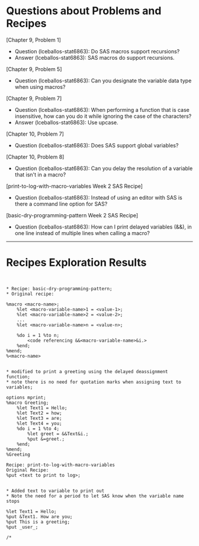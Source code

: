 
# Questions about Problems and Recipes



[Chapter 9, Problem 1]

* Question (lceballos-stat6863): Do SAS macros support recursions?
* Answer (lceballos-stat6863): SAS macros do support recursions.



[Chapter 9, Problem 5]

* Question (lceballos-stat6863): Can you designate the variable data type when using macros?



[Chapter 9, Problem 7]

* Question (lceballos-stat6863): When performing a function that is case insensitive, how can you do it while ignoring the case of the characters?
* Answer (lceballos-stat6863): Use upcase.



[Chapter 10, Problem 7]

* Question (lceballos-stat6863): Does SAS support global variables?



[Chapter 10, Problem 8]

* Question (lceballos-stat6863): Can you delay the resolution of a variable that isn't in a macro?



[print-to-log-with-macro-variables Week 2 SAS Recipe]

* Question (lceballos-stat6863): Instead of using an editor with SAS is there a command line option for SAS?



[basic-dry-programming-pattern Week 2 SAS Recipe]

* Question (lceballos-stat6863): How can I print delayed variables (&&), in one line instead of multiple lines when calling a macro?



***



# Recipes Exploration Results



```


* Recipe: basic-dry-programming-pattern;
* Original recipe: 

%macro <macro-name>;
    %let <macro-variable-name>1 = <value-1>;
    %let <macro-variable-name>2 = <value-2>;
    ...
    %let <macro-variable-name>n = <value-n>;

    %do i = 1 %to n;
        <code referencing &&<macro-variable-name>&i.>
    %end;
%mend;
%<macro-name>


* modified to print a greeting using the delayed deassignment function;
* note there is no need for quotation marks when assigning text to variables;

options mprint;
%macro Greeting;
    %let Text1 = Hello;
    %let Text2 = how;
    %let Text3 = are;
	%let Text4 = you;
    %do i = 1 %to 4;
       	%let greet = &&Text&i.;
		%put &=greet.;
    %end;
%mend;
%Greeting

Recipe: print-to-log-with-macro-variables
Original Recipe:
%put <text to print to log>;


* Added text to variable to print out
* Note the need for a period to let SAS know when the variable name stops

%let Text1 = Hello;
%put &Text1. How are you;
%put This is a greeting;
%put _user_;

/*



```
